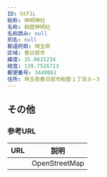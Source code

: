 ```yaml
---
ID: htF1L
総称: 神明神社
名称: 粕壁神明社
名称読み: null
別名: null
都道府県: 埼玉県
区域: 春日部市
緯度: 35.9815234
経度: 139.7526713
郵便番号: 3440061
住所: 埼玉県春日部市粕壁１丁目８−３
---
```


## その他

### 参考URL

| URL | 説明          |
| --- | ------------- |
|     | OpenStreetMap |
